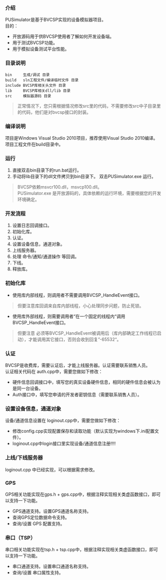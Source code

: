 ### 介绍
PUSimulator是基于BVCSP实现的设备模拟器项目。  
目的：
* 开放源码用于供BVCSP使用者了解如何开发设备端。
* 用于测试BVCSP功能。
* 用于模拟设备测试平台性能。

### 目录说明
```
bin     生成/调试 目录
build   sln工程文件/编译临时文件 目录
include BVCSP库相关头文件 目录
lib     BVCSP库相关dll/lib 目录
src     模拟器源码 目录
```
> 正常情况下，您只需根据情况修改src里的代码，不需要修改src中子目录里的代码，他们是对bvcsp接口的封装。

### 编译说明

项目是Windows Visual Studio 2010项目，推荐使用Visual Studio 2010编译。  
项目工程文件在build目录中。  

### 运行

1. 直接双击bin目录下的run.bat运行。  
2. 手动将lib目录下的dll文件拷贝到bin目录下。 双击PUSimulator.exe 运行。
> BVCSP依赖msvcr100.dll，msvcp100.dll。  
PUSimulator.exe 是开放源码的，具体依赖的运行环境，需要根据您的开发环境确定。 

### 开发流程
1. 设置日志回调接口。
2. 初始化库。
3. 认证。
4. 设置设备信息，通道对象。
5. 上线服务器。 
6. 处理 命令/通知/通道操作 等回调。
7. 下线。
8. 释放库。

### 初始化库
* 使用库内部线程，则调用者不需要调用BVCSP_HandleEvent接口。
> 但要注意库回调来自库内部线程，小心处理同步问题，防止死锁。

* 使用库外部线程，则需要调用者“在一个固定的线程内“调用BVCSP_HandleEvent接口。
> 但要注意 必须等BVCSP_HandleEvent被调用后（库内部确定工作线程已启动），才能调用其它接口，否则会收到回复”-65532“。

### 认证
BVCSP是收费库，需要认证后，才能上线服务器。认证需要联系销售人员。  
认证相关代码在 auth.cpp中，需要您做如下修改：
* 硬件信息回调接口中，填写您的真实设备硬件信息，相同的硬件信息会被认为是同一台设备。
* Auth接口中，填写您申请的开发者密钥信息（需要联系销售人员）。

### 设置设备信息，通道对象
设备/通道信息设置在 loginout.cpp中，需要您做如下修改：
* 修改config.cpp实现配置保存和读取功能（默认实现为windows下.ini配置文件）。
* loginout.cpp中login接口里实现设备/通道信息注册!!!!

### 上线/下线服务器
loginout.cpp 中已经实现，可以根据需求修改。

### GPS 
GPS相关功能实现在gps.h + gps.cpp中，根据注释实现相关类虚函数接口，即可以支持一下功能。
* GPS通道支持。设置GPS通道名称支持。
* 查询GPS定位数据命令支持。
* 查询/设置 GPS 配置支持。

### 串口（TSP）
串口相关功能实现在tsp.h + tsp.cpp中，根据注释实现相关类虚函数接口，即可以支持一下功能。
* 串口通道支持。设置串口通道名称支持。
* 查询/设置 串口属性支持。